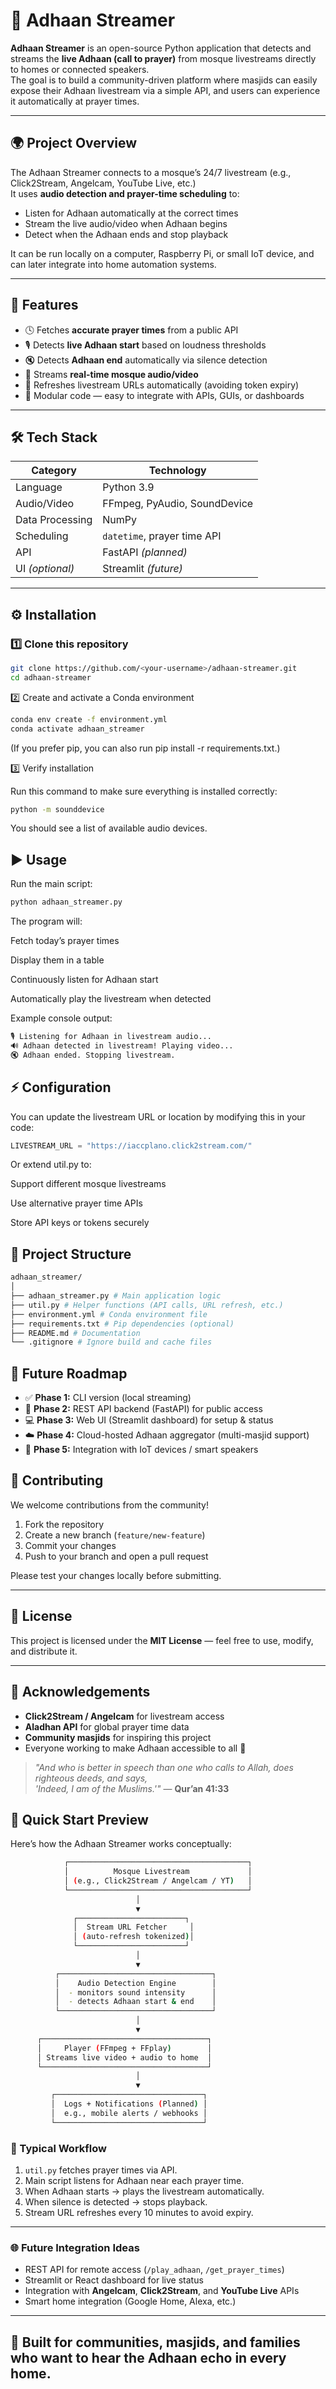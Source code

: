 # 🕌 Adhaan Streamer

**Adhaan Streamer** is an open-source Python application that detects and streams the **live Adhaan (call to prayer)**
from mosque livestreams directly to homes or connected speakers.  
The goal is to build a community-driven platform where masjids can easily expose their Adhaan livestream via a simple
API, and users can experience it automatically at prayer times.

---

## 🌍 Project Overview

The Adhaan Streamer connects to a mosque’s 24/7 livestream (e.g., Click2Stream, Angelcam, YouTube Live, etc.)  
It uses **audio detection and prayer-time scheduling** to:

- Listen for Adhaan automatically at the correct times
- Stream the live audio/video when Adhaan begins
- Detect when the Adhaan ends and stop playback

It can be run locally on a computer, Raspberry Pi, or small IoT device, and can later integrate into home automation
systems.

---

## 🧩 Features

- 🕓 Fetches **accurate prayer times** from a public API
- 🎙️ Detects **live Adhaan start** based on loudness thresholds
- 🔇 Detects **Adhaan end** automatically via silence detection
- 🎥 Streams **real-time mosque audio/video**
- 🔁 Refreshes livestream URLs automatically (avoiding token expiry)
- 🧠 Modular code — easy to integrate with APIs, GUIs, or dashboards

---

## 🛠️ Tech Stack

| Category | Technology |
|-----------|-------------|
| Language | Python 3.9 |
| Audio/Video | FFmpeg, PyAudio, SoundDevice |
| Data Processing | NumPy |
| Scheduling | `datetime`, prayer time API |
| API | FastAPI *(planned)* |
| UI *(optional)* | Streamlit *(future)* |

---

## ⚙️ Installation

### 1️⃣ Clone this repository

```bash
git clone https://github.com/<your-username>/adhaan-streamer.git
cd adhaan-streamer
```

2️⃣ Create and activate a Conda environment

```bash
conda env create -f environment.yml
conda activate adhaan_streamer
```

(If you prefer pip, you can also run pip install -r requirements.txt.)

3️⃣ Verify installation

Run this command to make sure everything is installed correctly:

```bash
python -m sounddevice
```

You should see a list of available audio devices.

## ▶️ Usage

Run the main script:

```bash
python adhaan_streamer.py
```

The program will:

Fetch today’s prayer times

Display them in a table

Continuously listen for Adhaan start

Automatically play the livestream when detected

Example console output:

```bash
🎙️ Listening for Adhaan in livestream audio...
🔊 Adhaan detected in livestream! Playing video...
🔇 Adhaan ended. Stopping livestream.
```

## ⚡ Configuration

You can update the livestream URL or location by modifying this in your code:

```python
LIVESTREAM_URL = "https://iaccplano.click2stream.com/"
```

Or extend util.py to:

Support different mosque livestreams

Use alternative prayer time APIs

Store API keys or tokens securely

## 📁 Project Structure

```bash
adhaan_streamer/
│
├── adhaan_streamer.py # Main application logic
├── util.py # Helper functions (API calls, URL refresh, etc.)
├── environment.yml # Conda environment file
├── requirements.txt # Pip dependencies (optional)
├── README.md # Documentation
└── .gitignore # Ignore build and cache files
```

## 🧱 Future Roadmap

- ✅ **Phase 1:** CLI version (local streaming)
- 🧭 **Phase 2:** REST API backend (FastAPI) for public access
- 💻 **Phase 3:** Web UI (Streamlit dashboard) for setup & status
- ☁️ **Phase 4:** Cloud-hosted Adhaan aggregator (multi-masjid support)
- 🕋 **Phase 5:** Integration with IoT devices / smart speakers

## 🤝 Contributing

We welcome contributions from the community!

1. Fork the repository
2. Create a new branch (`feature/new-feature`)
3. Commit your changes
4. Push to your branch and open a pull request

Please test your changes locally before submitting.


---

## 🧾 License

This project is licensed under the **MIT License** — feel free to use, modify, and distribute it.

---

## 💬 Acknowledgements

- **Click2Stream / Angelcam** for livestream access
- **Aladhan API** for global prayer time data
- **Community masjids** for inspiring this project
- Everyone working to make Adhaan accessible to all 💚

> _"And who is better in speech than one who calls to Allah, does righteous deeds, and says,  
> 'Indeed, I am of the Muslims.'"_ — **Qur’an 41:33**

## 🚀 Quick Start Preview

Here’s how the Adhaan Streamer works conceptually:

```bash
            ┌────────────────────────────────────────┐
            │          Mosque Livestream             │
            │ (e.g., Click2Stream / Angelcam / YT)   │
            └────────────────────────────────────────┘
                            │
                            ▼
              ┌────────────────────────┐
              │  Stream URL Fetcher     │
              │ (auto-refresh tokenized)│
              └────────────────────────┘
                            │
                            ▼
          ┌──────────────────────────────────┐
          │    Audio Detection Engine        │
          │  - monitors sound intensity      │
          │  - detects Adhaan start & end    │
          └──────────────────────────────────┘
                            │
                            ▼
      ┌─────────────────────────────────────┐
      │     Player (FFmpeg + FFplay)        │
      │ Streams live video + audio to home  │
      └─────────────────────────────────────┘
                            │
                            ▼
         ┌─────────────────────────────────┐
         │  Logs + Notifications (Planned) │
         │  e.g., mobile alerts / webhooks │
         └─────────────────────────────────┘
```

### 🧭 Typical Workflow

1. `util.py` fetches prayer times via API.
2. Main script listens for Adhaan near each prayer time.
3. When Adhaan starts → plays the livestream automatically.
4. When silence is detected → stops playback.
5. Stream URL refreshes every 10 minutes to avoid expiry.

---

### 🌐 Future Integration Ideas

- REST API for remote access (`/play_adhaan`, `/get_prayer_times`)
- Streamlit or React dashboard for live status
- Integration with **Angelcam**, **Click2Stream**, and **YouTube Live** APIs
- Smart home integration (Google Home, Alexa, etc.)

---

## 🧡 Built for communities, masjids, and families who want to hear the Adhaan echo in every home.
